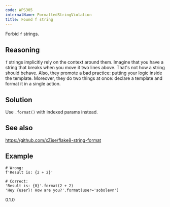 ```yaml
---
code: WPS305
internalName: FormattedStringViolation
title: Found f string
---
```


Forbid `f` strings.

## Reasoning
`f` strings implicitly rely on the context around them. Imagine that
you have a string that breaks when you move it two lines above.
That's not how a string should behave. Also, they promote a bad
practice: putting your logic inside the template. Moreover, they do
two things at once: declare a template and format it in a single
action.

## Solution
Use `.format()` with indexed params instead.

## See also
<https://github.com/xZise/flake8-string-format>

## Example

    # Wrong:
    f'Result is: {2 + 2}'
    
    # Correct:
    'Result is: {0}'.format(2 + 2)
    'Hey {user}! How are you?'.format(user='sobolevn')

<div class="versionadded">

0.1.0

</div>